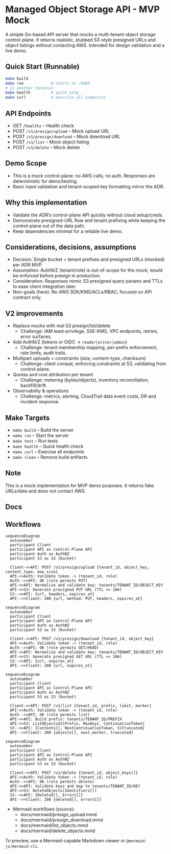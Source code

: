 # Managed Object Storage API - MVP Mock

A simple Go-based API server that mocks a multi-tenant object storage control-plane. It returns realistic, stubbed S3-style presigned URLs and object listings without contacting AWS. Intended for design validation and a live demo.

## Quick Start (Runnable)
```bash
make build
make run            # starts on :8080
# In another terminal
make health         # quick ping
make curl           # exercise all endpoints
```

## API Endpoints
- GET `/healthz` – Health check
- POST `/v1/presign/upload` – Mock upload URL
- POST `/v1/presign/download` – Mock download URL
- POST `/v1/list` – Mock object listing
- POST `/v1/delete` – Mock delete

## Demo Scope
- This is a mock control-plane: no AWS calls, no auth. Responses are deterministic for demo/testing.
- Basic input validation and tenant-scoped key formatting mirror the ADR.

## Why this implementation
- Validate the ADR’s control-plane API quickly without cloud setup/creds.
- Demonstrate presigned-URL flow and tenant prefixing while keeping the control-plane out of the data path.
- Keep dependencies minimal for a reliable live demo.

## Considerations, decisions, assumptions
- Decision: Single bucket + tenant prefixes and presigned URLs (mocked) per ADR MVP.
- Assumption: AuthN/Z (tenant/role) is out-of-scope for the mock; would be enforced before presign in production.
- Consideration: Responses mimic S3 presigned query params and TTLs to ease client integration later.
- Non-goals (here): No AWS SDK/KMS/ACLs/RBAC; focused on API contract only.

## V2 improvements 
- Replace mocks with real S3 presign/list/delete
  - Challenge: IAM least-privilege, SSE-KMS, VPC endpoints, retries, error surfaces.
- Add AuthN/Z (tokens or OIDC → `reader|writer|admin`)
  - Challenge: tenant membership mapping, per-prefix enforcement, rate limits, audit trails.
- Multipart uploads + constraints (size, content-type, checksum)
  - Challenge: client compat, enforcing constraints at S3, validating from control-plane.
- Quotas and cost attribution per tenant
  - Challenge: metering (bytes/objects), inventory reconciliation, backfill/drift.
- Observability & operations
  - Challenge: metrics, alerting, CloudTrail data event costs, DR and incident response.

## Make Targets
- `make build` – Build the server
- `make run` – Start the server
- `make test` – Run tests
- `make health` – Quick health check
- `make curl` – Exercise all endpoints
- `make clean` – Remove build artifacts

## Note
This is a mock implementation for MVP demo purposes. It returns fake URLs/data and does not contact AWS.

## Docs

## Workflows

```mermaid
sequenceDiagram
  autonumber
  participant Client
  participant API as Control-Plane API
  participant Auth as AuthNZ
  participant S3 as S3 (bucket)

  Client->>API: POST /v1/presign/upload {tenant_id, object_key, content_type, max_size}
  API->>Auth: Validate token -> (tenant_id, role)
  Auth-->>API: OK (role permits PUT)
  API->>API: Normalize and validate key: tenants/TENANT_ID/OBJECT_KEY
  API->>S3: Generate presigned PUT URL (TTL <= 10m)
  S3-->>API: {url, headers, expires_at}
  API-->>Client: 200 {url, method: PUT, headers, expires_at}
```

```mermaid
sequenceDiagram
  autonumber
  participant Client
  participant API as Control-Plane API
  participant Auth as AuthNZ
  participant S3 as S3 (bucket)

  Client->>API: POST /v1/presign/download {tenant_id, object_key}
  API->>Auth: Validate token -> (tenant_id, role)
  Auth-->>API: OK (role permits GET/HEAD)
  API->>API: Normalize and validate key: tenants/TENANT_ID/OBJECT_KEY
  API->>S3: Generate presigned GET URL (TTL <= 10m)
  S3-->>API: {url, expires_at}
  API-->>Client: 200 {url, expires_at}
```

```mermaid
sequenceDiagram
  autonumber
  participant Client
  participant API as Control-Plane API
  participant Auth as AuthNZ
  participant S3 as S3 (bucket)

  Client->>API: POST /v1/list {tenant_id, prefix, limit, marker}
  API->>Auth: Validate token -> (tenant_id, role)
  Auth-->>API: OK (role permits list)
  API->>API: Build prefix: tenants/TENANT_ID/PREFIX
  API->>S3: ListObjectsV2(Prefix, MaxKeys, ContinuationToken)
  S3-->>API: {Contents[], NextContinuationToken, IsTruncated}
  API-->>Client: 200 {objects[], next_marker, truncated}
```

```mermaid
sequenceDiagram
  autonumber
  participant Client
  participant API as Control-Plane API
  participant Auth as AuthNZ
  participant S3 as S3 (bucket)

  Client->>API: POST /v1/delete {tenant_id, object_keys[]}
  API->>Auth: Validate token -> (tenant_id, role)
  Auth-->>API: OK (role permits delete)
  API->>API: Validate keys and map to tenants/TENANT_ID/KEY
  API->>S3: DeleteObjects(Identifiers[])
  S3-->>API: {Deleted[], Errors[]}
  API-->>Client: 200 {deleted[], errors[]}
```
- Mermaid workflows (source):
  - docs/mermaid/presign_upload.mmd
  - docs/mermaid/presign_download.mmd
  - docs/mermaid/list_objects.mmd
  - docs/mermaid/delete_objects.mmd

To preview, use a Mermaid-capable Markdown viewer or `@mermaid-js/mermaid-cli`.
